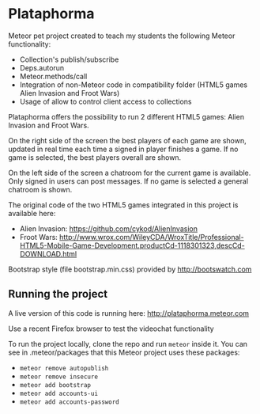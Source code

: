 Plataphorma
===========

Meteor pet project created to teach my students the following Meteor functionality: 

* Collection's publish/subscribe 
* Deps.autorun 
* Meteor.methods/call 
* Integration of non-Meteor code in compatibility folder (HTML5 games Alien Invasion and Froot Wars)
* Usage of allow to control client access to collections



Plataphorma offers the possibility to run 2 different HTML5 games: Alien Invasion and Froot Wars. 

On the right side of the screen the best players of each game are shown, updated in real time each time a signed in player finishes a game. If no game is selected, the best players overall are shown.

On the left side of the screen a chatroom for the current game is available. Only signed in users can post messages. If no game is selected a general chatroom is shown.

The original code of the two HTML5 games integrated in this project is available here:
* Alien Invasion: https://github.com/cykod/AlienInvasion
* Froot Wars: http://www.wrox.com/WileyCDA/WroxTitle/Professional-HTML5-Mobile-Game-Development.productCd-1118301323,descCd-DOWNLOAD.html

Bootstrap style (file bootstrap.min.css) provided by http://bootswatch.com



Running the project
-------------------

A live version of this code is running here: http://plataphorma.meteor.com

Use a recent Firefox browser to test the videochat functionality

To run the project locally, clone the repo and run ```meteor``` inside it. You can see in .meteor/packages that this Meteor project uses these packages:
* ```meteor remove autopublish```
* ```meteor remove insecure```
* ```meteor add bootstrap```
* ```meteor add accounts-ui```
* ```meteor add accounts-password```



